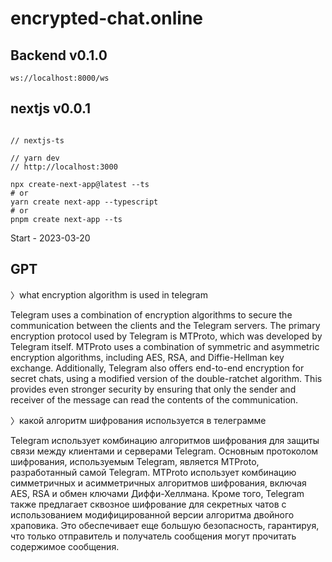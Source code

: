 # encrypted-chat.online

## Backend v0.1.0

```
ws://localhost:8000/ws

```

## nextjs v0.0.1

```

// nextjs-ts

// yarn dev
// http://localhost:3000

npx create-next-app@latest --ts
# or
yarn create next-app --typescript
# or
pnpm create next-app --ts
```


Start - 2023-03-20


## GPT

〉what encryption algorithm is used in telegram

Telegram uses a combination of encryption algorithms to secure the communication between the clients and the Telegram servers. The primary encryption protocol used by Telegram is MTProto, which was developed by Telegram itself. MTProto uses a combination of symmetric and asymmetric encryption algorithms, including AES, RSA, and Diffie-Hellman key exchange. Additionally, Telegram also offers end-to-end encryption for secret chats, using a modified version of the double-ratchet algorithm. This provides even stronger security by ensuring that only the sender and receiver of the message can read the contents of the communication.

〉какой алгоритм шифрования используется в телеграмме

Telegram использует комбинацию алгоритмов шифрования для защиты связи между клиентами и серверами Telegram. Основным протоколом шифрования, используемым Telegram, является MTProto, разработанный самой Telegram. MTProto использует комбинацию симметричных и асимметричных алгоритмов шифрования, включая AES, RSA и обмен ключами Диффи-Хеллмана. Кроме того, Telegram также предлагает сквозное шифрование для секретных чатов с использованием модифицированной версии алгоритма двойного храповика. Это обеспечивает еще большую безопасность, гарантируя, что только отправитель и получатель сообщения могут прочитать содержимое сообщения.
